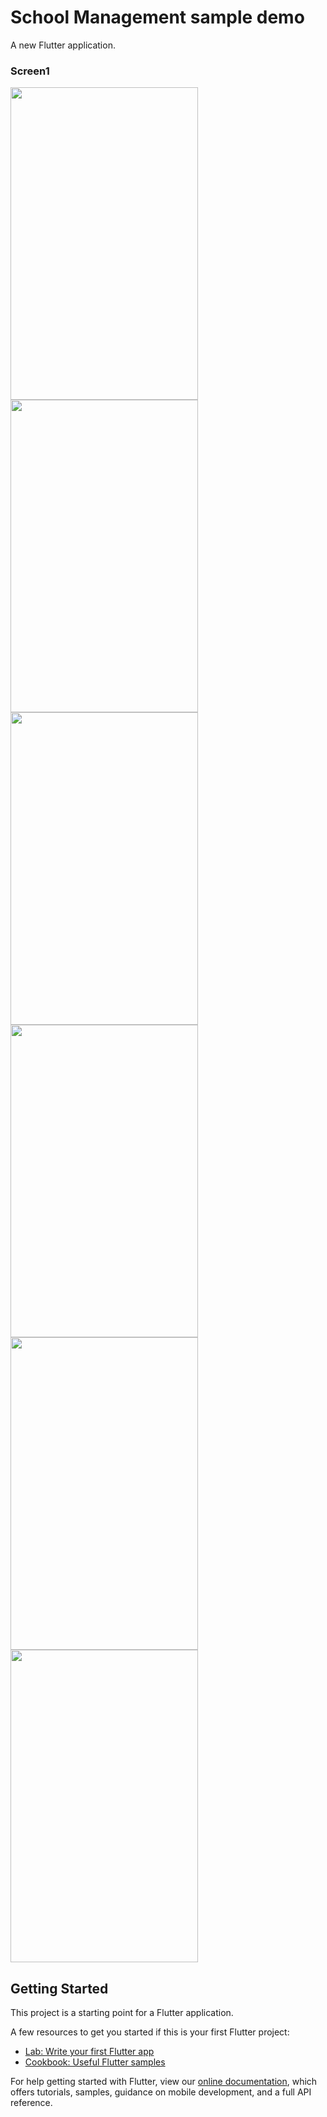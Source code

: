 # School Management sample demo

A new Flutter application.

### Screen1
<img src="https://i.ibb.co/KymBhNm/Whats-App-Image-2020-10-20-at-3-55-57-PM-1.jpg" width="300" height="500">
                                                                                                                  
<img src="https://i.ibb.co/fDKBkZm/Whats-App-Image-2020-10-20-at-3-55-57-PM-2.jpg" width="300" height="500">
<img src="https://i.ibb.co/p4ZkSRd/Whats-App-Image-2020-10-20-at-3-55-57-PM-3.jpg" width="300" height="500">
<img src="https://i.ibb.co/9tMxd0q/Whats-App-Image-2020-10-20-at-3-55-57-PM-4.jpg" width="300" height="500">
<img src="https://i.ibb.co/Lz5z6kW/Whats-App-Image-2020-10-20-at-3-55-57-PM-5.jpg" width="300" height="500">
<img src="https://i.ibb.co/KymBhNm/Whats-App-Image-2020-10-20-at-3-55-57-PM-1.jpg" width="300" height="500">


## Getting Started

This project is a starting point for a Flutter application.

A few resources to get you started if this is your first Flutter project:

- [Lab: Write your first Flutter app](https://flutter.dev/docs/get-started/codelab)
- [Cookbook: Useful Flutter samples](https://flutter.dev/docs/cookbook)

For help getting started with Flutter, view our
[online documentation](https://flutter.dev/docs), which offers tutorials,
samples, guidance on mobile development, and a full API reference.
